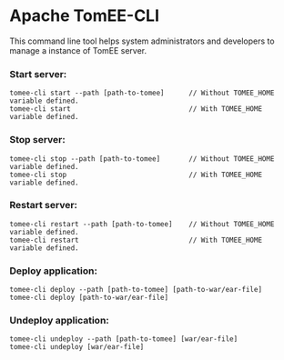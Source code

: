 # Apache TomEE-CLI

This command line tool helps system administrators and developers to manage a instance of TomEE server.

### Start server:

    tomee-cli start --path [path-to-tomee]      // Without TOMEE_HOME variable defined.
    tomee-cli start                             // With TOMEE_HOME variable defined.

### Stop server:

    tomee-cli stop --path [path-to-tomee]       // Without TOMEE_HOME variable defined.
    tomee-cli stop                              // With TOMEE_HOME variable defined.

### Restart server:

    tomee-cli restart --path [path-to-tomee]    // Without TOMEE_HOME variable defined.
    tomee-cli restart                           // With TOMEE_HOME variable defined.


### Deploy application:

    tomee-cli deploy --path [path-to-tomee] [path-to-war/ear-file]
    tomee-cli deploy [path-to-war/ear-file]

### Undeploy application:

    tomee-cli undeploy --path [path-to-tomee] [war/ear-file]
    tomee-cli undeploy [war/ear-file]

